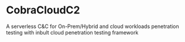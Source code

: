 # CobraCloudC2
A serverless C&C for On-Prem/Hybrid and cloud workloads penetration testing with inbult cloud penetration testing framework
